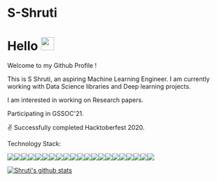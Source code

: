 # S-Shruti

# Hello <img src="https://raw.githubusercontent.com/MartinHeinz/MartinHeinz/master/wave.gif" width="30px">

Welcome to my Github Profile !

This is S Shruti, an aspiring Machine Learning Engineer. I am currently working with Data Science libraries and Deep learning projects.

I am interested in working on Research papers.

Participating in GSSOC'21.

:v: Successfully completed Hacktoberfest 2020.

Technology Stack:

<img src="https://img.shields.io/badge/python%20-%2314354C.svg?&style=for-the-badge&logo=python&logoColor=white"/><img src="https://img.shields.io/badge/c++%20-%2300599C.svg?&style=for-the-badge&logo=c%2B%2B&ogoColor=white"/><img src="https://img.shields.io/badge/pandas%20-%23150458.svg?&style=for-the-badge&logo=pandas&logoColor=white" /><img src="https://img.shields.io/badge/numpy%20-%23013243.svg?&style=for-the-badge&logo=numpy&logoColor=white" /><img src="https://img.shields.io/badge/TensorFlow%20-%23FF6F00.svg?&style=for-the-badge&logo=TensorFlow&logoColor=white" /><img src="https://img.shields.io/badge/Keras%20-%23D00000.svg?&style=for-the-badge&logo=Keras&logoColor=white"/><img src="https://img.shields.io/badge/Jupyter%20-%23F37626.svg?&style=for-the-badge&logo=Jupyter&logoColor=white" /><img src="https://img.shields.io/badge/heroku%20-%23430098.svg?&style=for-the-badge&logo=heroku&logoColor=white"/><img src="https://img.shields.io/badge/mysql-%2300f.svg?&style=for-the-badge&logo=mysql&logoColor=white"/><img src ="https://img.shields.io/badge/MongoDB-%234ea94b.svg?&style=for-the-badge&logo=mongodb&logoColor=white"/><img src="https://img.shields.io/badge/firebase%20-%23039BE5.svg?&style=for-the-badge&logo=firebase"/><img src="https://img.shields.io/badge/shell_script%20-%23121011.svg?&style=for-the-badge&logo=gnu-bash&logoColor=white"/><img src="https://img.shields.io/badge/AWS%20-%23FF9900.svg?&style=for-the-badge&logo=amazon-aws&logoColor=white"/><img src="https://img.shields.io/badge/git%20-%23F05033.svg?&style=for-the-badge&logo=git&logoColor=white"/><img src="https://img.shields.io/badge/flask%20-%23000.svg?&style=for-the-badge&logo=flask&logoColor=white"/><img src="https://img.shields.io/badge/django%20-%23092E20.svg?&style=for-the-badge&logo=django&logoColor=white"/><img src="https://img.shields.io/badge/azure%20-%230072C6.svg?&style=for-the-badge&logo=azure-devops&logoColor=white"/><img src="https://img.shields.io/badge/r-%23276DC3.svg?&style=for-the-badge&logo=r&logoColor=white"/><img src="https://img.shields.io/badge/java-%23ED8B00.svg?&style=for-the-badge&logo=java&logoColor=white"/><img src="https://img.shields.io/badge/c%20-%2300599C.svg?&style=for-the-badge&logo=c&logoColor=white"/><img src = "https://img.shields.io/badge/LaTeX-1f425f.svg?&style=for-the-badge&logo=c&logoColor=white"/>

[![Shruti's github stats](https://github-readme-stats.vercel.app/api?username=codeshruti&count_private=true&show_icons=true&theme=merko)](https://github.com/codeshruti/github-readme-stats)




